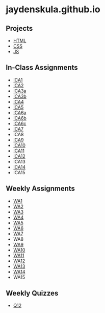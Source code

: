 # jaydenskula.github.io
## Projects
- [HTML](https://jaydenskula.github.io/html-midterm/page5.html)
- [CSS](https://jaydenskula.github.io)
- [JS](https://jaydenskula.github.io/js-project/js-final.html)
## In-Class Assignments
- [ICA1](https://jaydenskula.github.io/ica/ica1.pdf)
- [ICA2](https://jaydenskula.github.io/ica/ica2.pdf)
- [ICA3a](https://jaydenskula.github.io/ica/ica3a.html)
- [ICA3b](https://jaydenskula.github.io/ica/ica3b.html)
- [ICA4](https://jaydenskula.github.io/ica/ica4.html)
- [ICA5](https://jaydenskula.github.io/ica/ica5.html)
- [ICA6a](https://jaydenskula.github.io/ica/ica6/ica6-part1.html)
- [ICA6b](https://jaydenskula.github.io/ica/ica6/ica6-part2.html)
- [ICA6c](https://jaydenskula.github.io/ica/ica6/ica6-part3.html)
- [ICA7](https://jaydenskula.github.io/ica/ica7.html)
- ICA8
- [ICA9](https://jaydenskula.github.io/ica/ica9.html)
- [ICA10](https://jaydenskula.github.io/ica/ica10.html)
- [ICA11](https://jaydenskula.github.io/ica/ica11.html)
- [ICA12](https://jaydenskula.github.io/ica/ica12.html)
- ICA13
- [ICA14](https://api.mapbox.com/styles/v1/jask5403/clgye06dj004y01pz5t9j4k5s.html?title=view&access_token=pk.eyJ1IjoiamFzazU0MDMiLCJhIjoiY2xndjU3eWw5MDBkazNocHM2OTV4NWJvdCJ9.KcjAUFWmzM6FwH95NeXg4A&zoomwheel=true&fresh=true#4.71/50.88/-2.44)
- ICA15
## Weekly Assignments
- [WA1](https://jaydenskula.github.io/wa/wa1.html)
- [WA2](https://jaydenskula.github.io/wa/wa2.html)
- [WA3](https://jaydenskula.github.io/wa/wa3.html)
- [WA4](https://jaydenskula.github.io/wa/wa4.html)
- [WA5](https://jaydenskula.github.io/wa/wa5.html)
- [WA6](https://jaydenskula.github.io/wa/wa6/wa6.html)
- [WA7](https://jaydenskula.github.io/wa/wa7.html)
- WA8
- [WA9](https://jaydenskula.github.io/wa/wa9.html)
- [WA10](https://jaydenskula.github.io/wa/wa10/wa10.html)
- [WA11](https://jaydenskula.github.io/wa/wa11.html)
- [WA12](https://jaydenskula.github.io/wa/wa12.html)
- [WA13](https://jaydenskula.github.io/wa/wa13.html)
- [WA14](https://jaydenskula.github.io/wa/wa14.html)
- WA15

## Weekly Quizzes
- [Q12](https://jaydenskula.github.io/wa/quiz12.html)